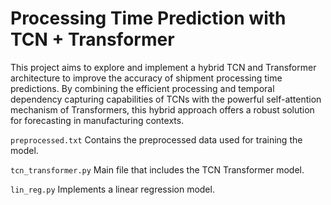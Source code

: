 # Processing Time Prediction with TCN + Transformer
This project aims to explore and implement a hybrid TCN and Transformer architecture to improve the accuracy of shipment processing time predictions. By combining the efficient processing and temporal dependency capturing capabilities of TCNs with the powerful self-attention mechanism of Transformers, this hybrid approach offers a robust solution for forecasting in manufacturing contexts.

`preprocessed.txt` Contains the preprocessed data used for training the model.

`tcn_transformer.py` Main file that includes the TCN Transformer model.

`lin_reg.py` Implements a linear regression model.
